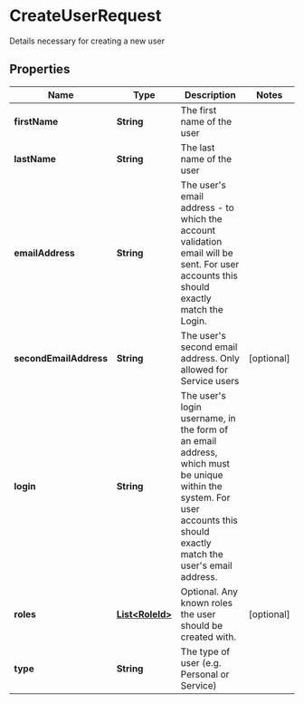 

# CreateUserRequest

Details necessary for creating a new user

## Properties

Name | Type | Description | Notes
------------ | ------------- | ------------- | -------------
**firstName** | **String** | The first name of the user | 
**lastName** | **String** | The last name of the user | 
**emailAddress** | **String** | The user&#39;s email address - to which the account validation email will be sent. For user accounts  this should exactly match the Login. | 
**secondEmailAddress** | **String** | The user&#39;s second email address. Only allowed for Service users |  [optional]
**login** | **String** | The user&#39;s login username, in the form of an email address, which must be unique within the system.  For user accounts this should exactly match the user&#39;s email address. | 
**roles** | [**List&lt;RoleId&gt;**](RoleId.md) | Optional. Any known roles the user should be created with. |  [optional]
**type** | **String** | The type of user (e.g. Personal or Service) | 



